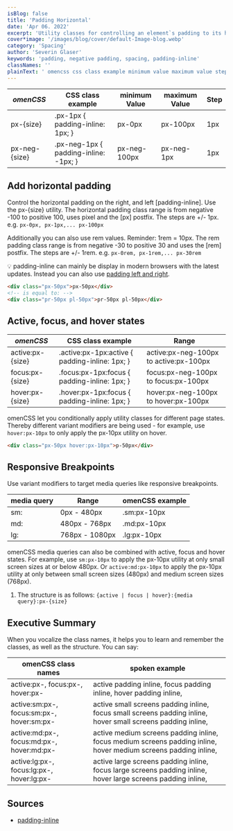 ```yaml
---
isBlog: false
title: 'Padding Horizontal'
date: 'Apr 06. 2022'
excerpt: 'Utility classes for controlling an element`s padding to its horizontal sides.'
cover*image: '/images/blog/cover/default-Image-blog.webp'
category: 'Spacing'
author: 'Severin Glaser'
keywords: 'padding, negative padding, spacing, padding-inline'
classNames: ''
plainText: ' omencss css class example minimum value maximum value step px size px-1px padding-inline: 1px; px-0px px-100px 1px px-neg size px-neg-1px padding-inline: -1px; px-neg-100px px-neg-1px 1px add horizontal padding control the horizontal padding on the right and left padding-inline use the px size utility the horizontal padding class range is from negative -100 to positive 100 uses pixel and the px postfix the steps are + 1px e g `px-0px px-1px px-100px` additionally you can also use rem values reminder: 1rem = 10px the rem padding class range is from negative -30 to positive 30 and uses the rem postfix the steps are + 1rem e g `px-0rem px-1rem px-30rem` 💡 padding-inline can mainly be display in modern browsers with the latest updates instead you can also use padding left and right docs spacing-padding-side  active focus and hover states omencss css class example range active:px size active :px-1px:active padding-inline: 1px; active:px-neg-100px to active:px-100px focus:px size focus :px-1px:focus padding-inline: 1px; focus:px-neg-100px to focus:px-100px hover:px size hover :px-1px:focus padding-inline: 1px; hover:px-neg-100px to hover:px-100px omencss let you conditionally apply utility classes for different page states thereby different variant modifiers are being used for example use `hover:px-10px` to only apply the px-10px utility on hover  responsive breakpoints use variant modifiers to target media queries like responsive breakpoints media query range omencss example sm: 0px 480px sm:px-10px md: 480px 768px md:px-10px lg: 768px 1080px lg:px-10px omencss media queries can also be combined with active focus and hover states for example use `sm:px-10px` to apply the px-10px utility at only small screen sizes at or below 480px or `active:md:px-10px` to apply the px-10px utility at only between small screen sizes 480px and medium screen sizes 768px 1 the structure is as follows: ` active focus hover : media query :px size ` executive summary when you vocalize the class names it helps you to learn and remember the classes as well as the structure you can say: omencss class names spoken example active:px focus:px hover:px active padding inline focus padding inline hover padding inline active:sm:px focus:sm:px hover:sm:px active small screens padding inline focus small screens padding inline hover small screens padding inline active:md:px focus:md:px hover:md:px active medium screens padding inline focus medium screens padding inline hover medium screens padding inline active:lg:px focus:lg:px hover:lg:px active large screens padding inline focus large screens padding inline hover large screens padding inline sources padding-inline https: developer mozilla org en-us docs web css padding-inline '
---
```


| _omenCSS_     | CSS class example                     | minimum Value | maximum Value | Step |
| ------------- | ------------------------------------- | ------------- | ------------- | ---- |
| px-{size}     | .px-1px { padding-inline: 1px; }      | px-0px        | px-100px      | 1px  |
| px-neg-{size} | .px-neg-1px { padding-inline: -1px; } | px-neg-100px  | px-neg-1px    | 1px  |

## Add horizontal padding

Control the horizontal padding on the right, and left [padding-inline]. Use the px-{size} utility. The horizontal padding class range is from negative -100 to positive 100, uses pixel and the [px] postfix. The steps are +/- 1px. e.g. `px-0px, px-1px,... px-100px`

Additionally you can also use rem values. Reminder: 1rem = 10px. The rem padding class range is from negative -30 to positive 30 and uses the [rem] postfix. The steps are +/- 1rem. e.g. `px-0rem, px-1rem,... px-30rem`

💡 padding-inline can mainly be display in modern browsers with the latest updates. Instead you can also use [padding left and right](/docs/spacing-padding-side).

```html
<div class="px-50px">px-50px</div>
<!-- is equal to: -->
<div class="pr-50px pl-50px">pr-50px pl-50px</div>
```

## Active, focus, and hover states

| _omenCSS_        | CSS class example                               | Range                                  |
| ---------------- | ----------------------------------------------- | -------------------------------------- |
| active:px-{size} | .active\:px-1px:active { padding-inline: 1px; } | active:px-neg-100px to active:px-100px |
| focus:px-{size}  | .focus\:px-1px:focus { padding-inline: 1px; }   | focus:px-neg-100px to focus:px-100px   |
| hover:px-{size}  | .hover\:px-1px:focus { padding-inline: 1px; }   | hover:px-neg-100px to hover:px-100px   |

omenCSS let you conditionally apply utility classes for different page states. Thereby different variant modifiers are being used - for example, use `hover:px-10px` to only apply the px-10px utility on hover.

```html
<div class="px-50px hover:px-10px">p-50px</div>
```

## Responsive Breakpoints

Use variant modifiers to target media queries like responsive breakpoints.

| media query | Range          | omenCSS example |
| ----------- | -------------- | --------------- |
| sm:         | 0px - 480px    | .sm:px-10px     |
| md:         | 480px - 768px  | .md:px-10px     |
| lg:         | 768px - 1080px | .lg:px-10px     |

omenCSS media queries can also be combined with active, focus and hover states. For example, use `sm:px-10px` to apply the px-10px utility at only small screen sizes at or below 480px. Or `active:md:px-10px` to apply the px-10px utility at only between small screen sizes (480px) and medium screen sizes (768px).

1. The structure is as follows: `{active | focus | hover}:{media query}:px-{size}`

## Executive Summary

When you vocalize the class names, it helps you to learn and remember the classes, as well as the structure. You can say:

| omenCSS class names                       | spoken example                                                                                                  |
| ----------------------------------------- | --------------------------------------------------------------------------------------------------------------- |
| active:px-, focus:px-, hover:px-          | active padding inline, focus padding inline, hover padding inline,                                              |
| active:sm:px-, focus:sm:px-, hover:sm:px- | active small screens padding inline, focus small screens padding inline, hover small screens padding inline,    |
| active:md:px-, focus:md:px-, hover:md:px- | active medium screens padding inline, focus medium screens padding inline, hover medium screens padding inline, |
| active:lg:px-, focus:lg:px-, hover:lg:px- | active large screens padding inline, focus large screens padding inline, hover large screens padding inline,    |

## Sources

- [padding-inline](https://developer.mozilla.org/en-US/docs/Web/CSS/padding-inline)
